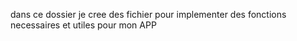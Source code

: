 dans ce dossier je cree des fichier pour implementer des fonctions necessaires et utiles pour mon APP